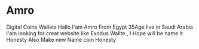 # Amro
Digital Coins Wallets
Hallo
I'am Amro From Egypt 35Age live in Saudi Arabia 
I'am looking for creat website like Exodus Wallte , I Hope will be name it Honesty 
Also Make new Name coin Honesty  
